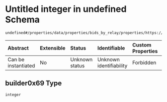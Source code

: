 # Untitled integer in undefined Schema

```txt
undefined#/properties/data/properties/bids_by_relay/properties/https://relay.ultrasound.money/properties/builder0x69
```



| Abstract            | Extensible | Status         | Identifiable            | Custom Properties | Additional Properties | Access Restrictions | Defined In                                                                          |
| :------------------ | :--------- | :------------- | :---------------------- | :---------------- | :-------------------- | :------------------ | :---------------------------------------------------------------------------------- |
| Can be instantiated | No         | Unknown status | Unknown identifiability | Forbidden         | Allowed               | none                | [bid\_summary.schema.json\*](../out/bid_summary.schema.json "open original schema") |

## builder0x69 Type

`integer`
